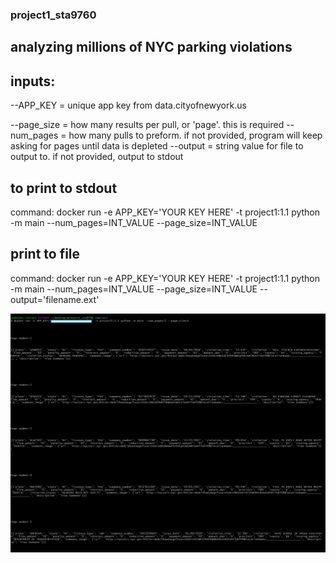 ### project1_sta9760
## analyzing millions of NYC parking violations

## inputs:
--APP_KEY = unique app key from data.cityofnewyork.us

--page_size = how many results per pull, or 'page'. this is required
--num_pages = how many pulls to preform. if not provided, program will keep asking for pages until data is depleted
--output = string value for file to output to. if not provided, output to stdout

## to print to stdout
command: docker run -e APP_KEY='YOUR KEY HERE' -t project1:1.1 python -m main --num_pages=INT_VALUE --page_size=INT_VALUE

## print to file
command: docker run -e APP_KEY='YOUR KEY HERE' -t project1:1.1 python -m main --num_pages=INT_VALUE --page_size=INT_VALUE --output='filename.ext'

![Screenshot](5pages1perpage.jpg)
